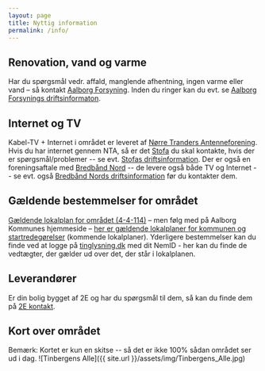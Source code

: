 ```yaml
---
layout: page
title: Nyttig information
permalink: /info/
---
```

## Renovation, vand og varme
Har du spørgsmål vedr. affald, manglende afhentning, ingen varme eller vand – så kontakt [Aalborg Forsyning](https://aalborgforsyning.dk/). Inden du ringer kan du evt. se [Aalborg Forsynings driftsinformaton](https://aalborgforsyning.dk/driftsinformation.aspx).

## Internet og TV
Kabel-TV + Internet i området er leveret af [Nørre Tranders Antenneforening](http://nta-tv.dk/). Hvis du har internet gennem NTA, så er det [Stofa](https://stofa.dk) du skal kontakte, hvis der er spørgsmål/problemer -- se evt. [Stofas driftsinformation](https://stofa.dk/kundeservice/driftinformation). Der er også en foreningsaftale med [Bredbånd Nord](http://www.bredbaandnord.dk/) -- de levere også både TV og Internet -- se evt. også [Bredbånd Nords driftsinformation](http://www.bredbaandnord.dk/driftsinformation) før du kontakter dem.

## Gældende bestemmelser for området
[Gældende lokalplan for området (4-4-114)](http://soap.plansystem.dk/pdfarchive/20_3134607_1474466100904.pdf) – men følg med på Aalborg Kommunes hjemmeside – [her er gældende lokalplaner for kommunen og startredegørelser](http://aalborgkommune.viewer.dkplan.niras.dk/plan/5#/) (kommende lokalplaner). Yderligere bestemmelser kan du finde ved at logge på [tinglysning.dk](https://www.tinglysning.dk) med dit NemID - her kan du finde de vedtægter, der gælder ud over det, der står i lokalplanen.

## Leverandører
Er din bolig bygget af 2E og har du spørgsmål til dem, så kan du finde dem på [2E kontakt](http://2eboligprojektsalg.dk/kontakt).

## Kort over området
Bemærk: Kortet er kun en skitse -- så det er ikke 100% sådan området ser ud i dag.
![Tinbergens Alle]({{ site.url }}/assets/img/Tinbergens_Alle.jpg)